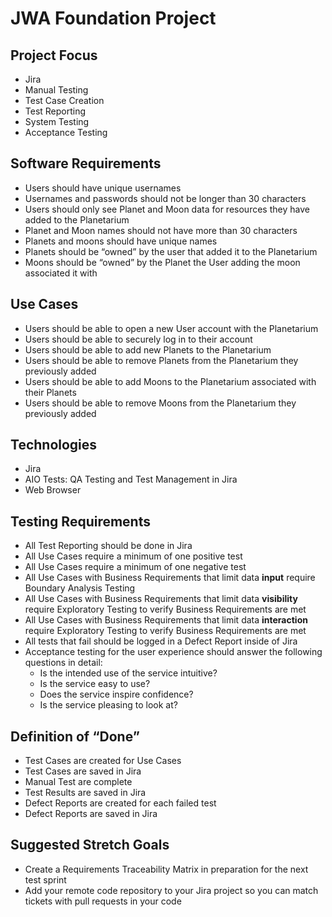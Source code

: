 # JWA Foundation Project

## Project Focus
- Jira
- Manual Testing
- Test Case Creation
- Test Reporting
- System Testing
- Acceptance Testing

## Software Requirements  
- Users should have unique usernames
- Usernames and passwords should not be longer than 30 characters
- Users should only see Planet and Moon data for resources they have added to the Planetarium
- Planet and Moon names should not have more than 30 characters
- Planets and moons should have unique names
- Planets should be “owned” by the user that added it to the Planetarium
- Moons should be “owned” by the Planet the User adding the moon associated it with

## Use Cases
- Users should be able to open a new User account with the Planetarium
- Users should be able to securely log in to their account
- Users should be able to add new Planets to the Planetarium
- Users should be able to remove Planets from the Planetarium they previously added
- Users should be able to add Moons to the Planetarium associated with their Planets
- Users should be able to remove Moons from the Planetarium they previously added

## Technologies 
- Jira
- AIO Tests: QA Testing and Test Management in Jira
- Web Browser

## Testing Requirements
- All Test Reporting should be done in Jira
- All Use Cases require a minimum of one positive test
- All Use Cases require a minimum of one negative test
- All Use Cases with Business Requirements that limit data **input** require Boundary Analysis Testing
- All Use Cases with Business Requirements that limit data **visibility** require Exploratory Testing to verify Business Requirements are met
- All Use Cases with Business Requirements that limit data **interaction** require Exploratory Testing to verify Business Requirements are met
- All tests that fail should be logged in a Defect Report inside of Jira
- Acceptance testing for the user experience should answer the following questions in detail:
    - Is the intended use of the service intuitive?
    - Is the service easy to use?
    - Does the service inspire confidence?
    - Is the service pleasing to look at?

## Definition of “Done”
- Test Cases are created for Use Cases
- Test Cases are saved in Jira
- Manual Test are complete
- Test Results are saved in Jira
- Defect Reports are created for each failed test
- Defect Reports are saved in Jira

## Suggested Stretch Goals
- Create a Requirements Traceability Matrix in preparation for the next test sprint
- Add your remote code repository to your Jira project so you can match tickets with pull requests in your code
